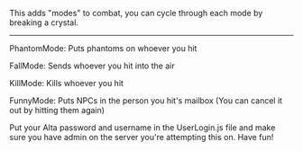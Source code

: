 This adds "modes" to combat, you can cycle through each mode by breaking a crystal.

----------
PhantomMode: Puts phantoms on whoever you hit

FallMode: Sends whoever you hit into the air

KillMode: Kills whoever you hit

FunnyMode: Puts NPCs in the person you hit's mailbox (You can cancel it out by hitting them again)

Put your Alta password and username in the UserLogin.js file and make sure you have admin on the server you're attempting this on. Have fun!
